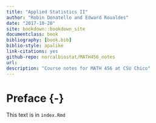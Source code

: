 ```yaml
--- 
title: "Applied Statistics II"
author: "Robin Donatello and Edward Roualdes"
date: "2017-10-20"
site: bookdown::bookdown_site
documentclass: book
bibliography: [book.bib]
biblio-style: apalike
link-citations: yes
github-repo: norcalbiostat/MATH456_notes
url: 
description: "Course notes for MATH 456 at CSU Chico"
---
```


# Preface {-}

This text is in `index.Rmd`
